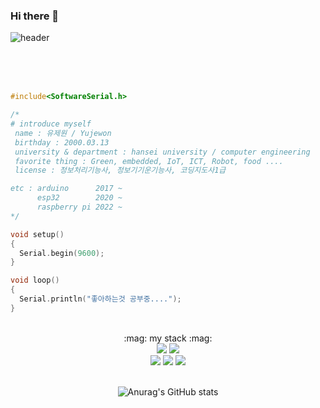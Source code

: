 <!--
**youjewon/youjewon** is a ✨ _special_ ✨ repository because its `README.md` (this file) appears on your GitHub profile.

Here are some ideas to get you started:

- 🔭 I’m currently working on ...
- 🌱 I’m currently learning ...
- 👯 I’m looking to collaborate on ...
- 🤔 I’m looking for help with ...
- 💬 Ask me about ...
- 📫 How to reach me: ...
- 😄 Pronouns: ...
- ⚡ Fun fact: ...
-->

### Hi there 👋
<div>

  ![header](https://capsule-render.vercel.app/api?&height=150&type=Cylinder&color=000000&text=welcome!&fontColor=1CD649&animation=blinking&stroke=000000)

  <br><br><br>
</div>

``` c++
#include<SoftwareSerial.h>

/*
# introduce myself
 name : 유제원 / Yujewon
 birthday : 2000.03.13
 university & department : hansei university / computer engineering
 favorite thing : Green, embedded, IoT, ICT, Robot, food ....
 license : 정보처리기능사, 정보기기운기능사, 코딩지도사1급

etc : arduino      2017 ~
      esp32        2020 ~ 
      raspberry pi 2022 ~ 
*/

void setup()
{
  Serial.begin(9600);
}

void loop()
{
  Serial.println("좋아하는것 공부중....");
}

```


<div align = "center">
<br>
:mag: my stack :mag:
<br>
<img src="https://img.shields.io/badge/Arduino-00878F?style=for-the-badge&logo=arduino&logoColor=black">
<img src="https://img.shields.io/badge/Raspberrypi-A22846?style=for-the-badge&logo=raspberrypi&logoColor=black">
<br>
<img src="https://img.shields.io/badge/C-A8B9CC?style=for-the-badge&logo=c&logoColor=black">
<img src="https://img.shields.io/badge/C++-00599C?style=for-the-badge&logo=cplusplus&logoColor=black">
<img src="https://img.shields.io/badge/python-3776AB?style=for-the-badge&logo=python&logoColor=black">
<br>
<br>


![Anurag's GitHub stats](https://github-readme-stats.vercel.app/api?username=youjewon&show_icons=true&theme=radical)

</div>



